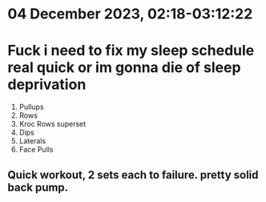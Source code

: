 # 04 December 2023, 02:18-03:12:22
# Fuck i need to fix my sleep schedule real quick or im gonna die of sleep deprivation
1. Pullups
2. Rows
2. Kroc Rows superset
3. Dips
4. Laterals
5. Face Pulls

## Quick workout, 2 sets each to failure. pretty solid back pump.
